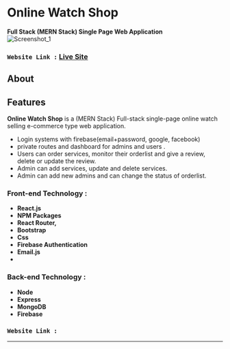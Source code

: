 # **Online Watch Shop**
**Full Stack (MERN Stack) Single Page Web Application**<br>
![Screenshot_1](https://user-images.githubusercontent.com/76748226/123743735-794f4480-d8cf-11eb-9e1c-0643d06bce94.png)
### `Website Link :` [Live Site](https://online-watch-shop.netlify.app/)

## About

## Features
**Online Watch Shop** is a (MERN Stack) Full-stack single-page online watch selling e-commerce type web application.

- Login systems with firebase(email+password, google, facebook)
- private routes and dashboard for admins and users .
- Users can order services, monitor their orderlist and give a review, delete or update the review.
- Admin can add services, update and delete services.
- Admin can add new admins and can change the status of orderlist.


### Front-end Technology : 
- **React.js**
- **NPM Packages**
- **React Router,**
- **Bootstrap**
- **Css**
- **Firebase Authentication**
- **Email.js**
- 


### Back-end Technology : 
- **Node**
- **Express**
- **MongoDB**
- **Firebase**

### `Website Link :` []()

<hr/>

